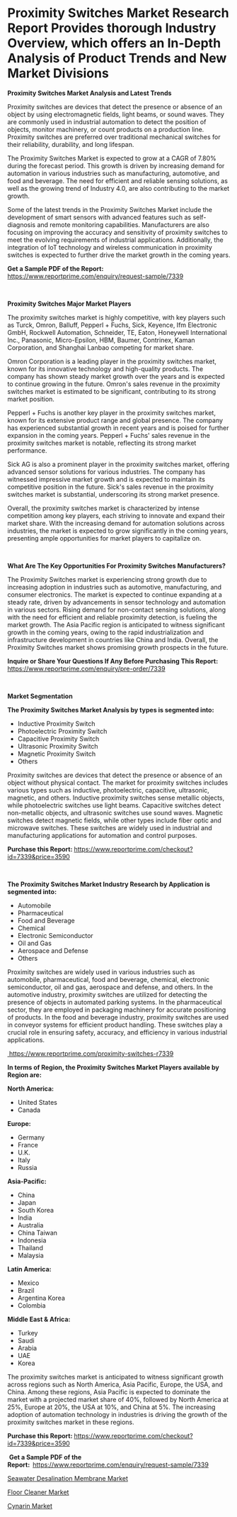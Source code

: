 <p><h1>Proximity Switches Market Research Report Provides thorough Industry Overview, which offers an In-Depth Analysis of Product Trends and New Market Divisions</h1></p><p><strong>Proximity Switches Market Analysis and Latest Trends</strong></p>
<p><p>Proximity switches are devices that detect the presence or absence of an object by using electromagnetic fields, light beams, or sound waves. They are commonly used in industrial automation to detect the position of objects, monitor machinery, or count products on a production line. Proximity switches are preferred over traditional mechanical switches for their reliability, durability, and long lifespan.</p><p>The Proximity Switches Market is expected to grow at a CAGR of 7.80% during the forecast period. This growth is driven by increasing demand for automation in various industries such as manufacturing, automotive, and food and beverage. The need for efficient and reliable sensing solutions, as well as the growing trend of Industry 4.0, are also contributing to the market growth.</p><p>Some of the latest trends in the Proximity Switches Market include the development of smart sensors with advanced features such as self-diagnosis and remote monitoring capabilities. Manufacturers are also focusing on improving the accuracy and sensitivity of proximity switches to meet the evolving requirements of industrial applications. Additionally, the integration of IoT technology and wireless communication in proximity switches is expected to further drive the market growth in the coming years.</p></p>
<p><strong>Get a Sample PDF of the Report:&nbsp;</strong> <a href="https://www.reportprime.com/enquiry/request-sample/7339">https://www.reportprime.com/enquiry/request-sample/7339</a></p>
<p>&nbsp;</p>
<p><strong>Proximity Switches Major Market Players</strong></p>
<p><p>The proximity switches market is highly competitive, with key players such as Turck, Omron, Balluff, Pepperl + Fuchs, Sick, Keyence, Ifm Electronic GmbH, Rockwell Automation, Schneider, TE, Eaton, Honeywell International Inc., Panasonic, Micro-Epsilon, HBM, Baumer, Contrinex, Kaman Corporation, and Shanghai Lanbao competing for market share.</p><p>Omron Corporation is a leading player in the proximity switches market, known for its innovative technology and high-quality products. The company has shown steady market growth over the years and is expected to continue growing in the future. Omron's sales revenue in the proximity switches market is estimated to be significant, contributing to its strong market position.</p><p>Pepperl + Fuchs is another key player in the proximity switches market, known for its extensive product range and global presence. The company has experienced substantial growth in recent years and is poised for further expansion in the coming years. Pepperl + Fuchs' sales revenue in the proximity switches market is notable, reflecting its strong market performance.</p><p>Sick AG is also a prominent player in the proximity switches market, offering advanced sensor solutions for various industries. The company has witnessed impressive market growth and is expected to maintain its competitive position in the future. Sick's sales revenue in the proximity switches market is substantial, underscoring its strong market presence.</p><p>Overall, the proximity switches market is characterized by intense competition among key players, each striving to innovate and expand their market share. With the increasing demand for automation solutions across industries, the market is expected to grow significantly in the coming years, presenting ample opportunities for market players to capitalize on.</p></p>
<p>&nbsp;</p>
<p><strong>What Are The Key Opportunities For Proximity Switches Manufacturers?</strong></p>
<p><p>The Proximity Switches market is experiencing strong growth due to increasing adoption in industries such as automotive, manufacturing, and consumer electronics. The market is expected to continue expanding at a steady rate, driven by advancements in sensor technology and automation in various sectors. Rising demand for non-contact sensing solutions, along with the need for efficient and reliable proximity detection, is fueling the market growth. The Asia Pacific region is anticipated to witness significant growth in the coming years, owing to the rapid industrialization and infrastructure development in countries like China and India. Overall, the Proximity Switches market shows promising growth prospects in the future.</p></p>
<p><strong>Inquire or Share Your Questions If Any Before Purchasing This Report:</strong> <a href="https://www.reportprime.com/enquiry/pre-order/7339">https://www.reportprime.com/enquiry/pre-order/7339</a></p>
<p>&nbsp;</p>
<p><strong>Market Segmentation</strong></p>
<p><strong>The Proximity Switches Market Analysis by types is segmented into:</strong></p>
<p><ul><li>Inductive Proximity Switch</li><li>Photoelectric Proximity Switch</li><li>Capacitive Proximity Switch</li><li>Ultrasonic Proximity Switch</li><li>Magnetic Proximity Switch</li><li>Others</li></ul></p>
<p><p>Proximity switches are devices that detect the presence or absence of an object without physical contact. The market for proximity switches includes various types such as inductive, photoelectric, capacitive, ultrasonic, magnetic, and others. Inductive proximity switches sense metallic objects, while photoelectric switches use light beams. Capacitive switches detect non-metallic objects, and ultrasonic switches use sound waves. Magnetic switches detect magnetic fields, while other types include fiber optic and microwave switches. These switches are widely used in industrial and manufacturing applications for automation and control purposes.</p></p>
<p><strong>Purchase this Report:&nbsp;</strong><a href="https://www.reportprime.com/checkout?id=7339&price=3590">https://www.reportprime.com/checkout?id=7339&price=3590</a></p>
<p>&nbsp;</p>
<p><strong>The Proximity Switches Market Industry Research by Application is segmented into:</strong></p>
<p><ul><li>Automobile</li><li>Pharmaceutical</li><li>Food and Beverage</li><li>Chemical</li><li>Electronic Semiconductor</li><li>Oil and Gas</li><li>Aerospace and Defense</li><li>Others</li></ul></p>
<p><p>Proximity switches are widely used in various industries such as automobile, pharmaceutical, food and beverage, chemical, electronic semiconductor, oil and gas, aerospace and defense, and others. In the automotive industry, proximity switches are utilized for detecting the presence of objects in automated parking systems. In the pharmaceutical sector, they are employed in packaging machinery for accurate positioning of products. In the food and beverage industry, proximity switches are used in conveyor systems for efficient product handling. These switches play a crucial role in ensuring safety, accuracy, and efficiency in various industrial applications.</p></p>
<p><a href="https://www.reportprime.com/proximity-switches-r7339">&nbsp;https://www.reportprime.com/proximity-switches-r7339</a></p>
<p><strong>In terms of Region, the Proximity Switches Market Players available by Region are:</strong></p>
<p>
    <p> <strong> North America: </strong>
        <ul>
            <li>United States</li>
            <li>Canada</li>
        </ul>
        </p> 
    <p> <strong> Europe: </strong>
        <ul>
            <li>Germany</li>
            <li>France</li>
            <li>U.K.</li>
            <li>Italy</li>
            <li>Russia</li>
        </ul>
        </p> 
    <p> <strong> Asia-Pacific: </strong>
        <ul>
            <li>China</li>
            <li>Japan</li>
            <li>South Korea</li>
            <li>India</li>
            <li>Australia</li>
            <li>China Taiwan</li>
            <li>Indonesia</li>
            <li>Thailand</li>
            <li>Malaysia</li>
        </ul>
        </p> 
    <p> <strong> Latin America: </strong>
        <ul>
            <li>Mexico</li>
            <li>Brazil</li>
            <li>Argentina Korea</li>
            <li>Colombia</li>
        </ul>
        </p> 
    <p> <strong> Middle East & Africa: </strong>
        <ul>
            <li>Turkey</li>
            <li>Saudi</li>
            <li>Arabia</li>
            <li>UAE</li>
            <li>Korea</li>
        </ul>
    </p>
    </p>
<p><p>The proximity switches market is anticipated to witness significant growth across regions such as North America, Asia Pacific, Europe, the USA, and China. Among these regions, Asia Pacific is expected to dominate the market with a projected market share of 40%, followed by North America at 25%, Europe at 20%, the USA at 10%, and China at 5%. The increasing adoption of automation technology in industries is driving the growth of the proximity switches market in these regions.</p></p>
<p><strong>Purchase this Report: </strong><a href="https://www.reportprime.com/checkout?id=7339&price=3590">https://www.reportprime.com/checkout?id=7339&price=3590</a></p>
<p>&nbsp;<strong>Get a Sample PDF of the Report:&nbsp;&nbsp;</strong><a href="https://www.reportprime.com/enquiry/request-sample/7339">https://www.reportprime.com/enquiry/request-sample/7339</a></p>
<p><strong></strong></p>
<p><p><a href="https://www.linkedin.com/pulse/decoding-seawater-desalination-membrane-market-deep-dive-latest-ccp0e?trackingId=QS8IjvPP5eSq9%2Bzk4%2FLJoQ%3D%3D">Seawater Desalination Membrane Market</a></p><p><a href="https://www.linkedin.com/pulse/floor-cleaner-market-size-share-amp-trends-analysis-report-dkjpc?trackingId=F3reDTGLB0aibst%2BOKTcOg%3D%3D">Floor Cleaner Market</a></p><p><a href="https://www.linkedin.com/pulse/cynarin-market-size-share-global-analysis-report-2024-q9rbc?trackingId=YQAnXnM8s8IHJ%2Bkrbk86%2Fg%3D%3D">Cynarin Market</a></p></p>